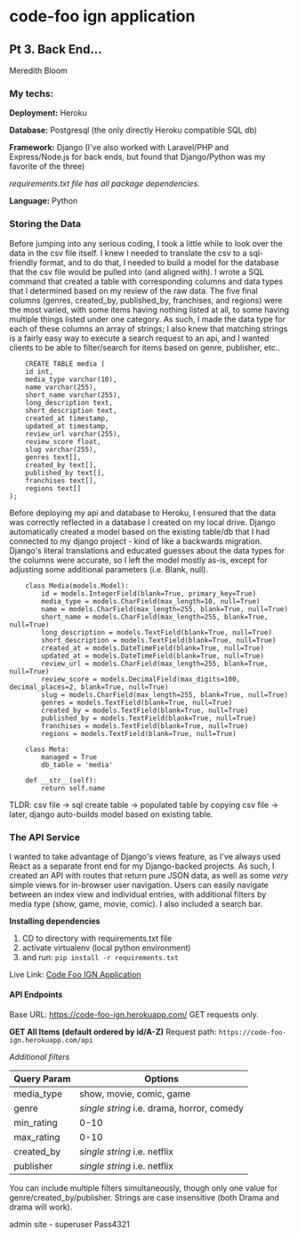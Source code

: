 # code-foo ign application
## Pt 3. Back End...
Meredith Bloom


### My techs:

**Deployment:** Heroku 

**Database:** Postgresql (the only directly Heroku compatible SQL db)

**Framework:** Django (I've also worked with Laravel/PHP and Express/Node.js for back ends, but found that Django/Python was my favorite of the three)

*requirements.txt file has all package dependencies.* 

**Language:** Python


### Storing the Data

Before jumping into any serious coding, I took a little while to look over the data in the csv file itself. I knew I needed to translate the csv to a sql-friendly format, and to do that, I needed to build a model for the database that the csv file would be pulled into (and aligned with). I wrote a SQL command that created a table with corresponding columns and data types that I determined based on my review of the raw data. The five final columns (genres, created_by, published_by, franchises, and regions) were the most varied, with some items having nothing listed at all, to some having multiple things listed under one category. As such, I made the data type for each of these columns an array of strings; I also knew that matching strings is a fairly easy way to execute a search request to an api, and I wanted clients to be able to filter/search for items based on genre, publisher, etc.. 


```
    CREATE TABLE media (
    id int,
    media_type varchar(10),
    name varchar(255),
    short_name varchar(255),
    long_description text,
    short_description text,
    created_at timestamp,
    updated_at timestamp,
    review_url varchar(255),
    review_score float,
    slug varchar(255),
    genres text[],
    created_by text[],
    published_by text[],
    franchises text[],
    regions text[]
);
```

Before deploying my api and database to Heroku, I ensured that the data was correctly reflected in a database I created on my local drive. Django automatically created a model based on the existing table/db that I had connected to my django project - kind of like a backwards migration. Django's literal translations and educated guesses about the data types for the columns were accurate, so I left the model mostly as-is, except for adjusting some additional parameters (i.e. Blank, null).

```
    class Media(models.Model):
        id = models.IntegerField(blank=True, primary_key=True)
        media_type = models.CharField(max_length=10, null=True)
        name = models.CharField(max_length=255, blank=True, null=True)
        short_name = models.CharField(max_length=255, blank=True, null=True)
        long_description = models.TextField(blank=True, null=True)
        short_description = models.TextField(blank=True, null=True)
        created_at = models.DateTimeField(blank=True, null=True)
        updated_at = models.DateTimeField(blank=True, null=True)
        review_url = models.CharField(max_length=255, blank=True, null=True)
        review_score = models.DecimalField(max_digits=100, decimal_places=2, blank=True, null=True)
        slug = models.CharField(max_length=255, blank=True, null=True)
        genres = models.TextField(blank=True, null=True)  
        created_by = models.TextField(blank=True, null=True)  
        published_by = models.TextField(blank=True, null=True) 
        franchises = models.TextField(blank=True, null=True)  
        regions = models.TextField(blank=True, null=True) 

    class Meta:
        managed = True
        db_table = 'media'
        
    def __str__(self):
        return self.name
```

TLDR:
csv file -> sql create table -> populated table by copying csv file -> later, django auto-builds model based on existing table. 

### The API Service

I wanted to take advantage of Django's views feature, as I've always used React as a separate front end for my Django-backed projects. As such, I created an API with routes that return pure JSON data, as well as some *very* simple views for in-browser user navigation. Users can easily navigate between an index view and individual entries, with additional filters by media type (show, game, movie, comic). I also included a search bar. 

**Installing dependencies**

1. CD to directory with requirements.txt file
2. activate virtualenv (local python environment)
3. and run: `pip install -r requirements.txt`


Live Link: [Code Foo IGN Application](https://code-foo-ign.herokuapp.com/)

#### API Endpoints

Base URL: <https://code-foo-ign.herokuapp.com/>
GET requests only.

**GET All Items (default ordered by id/A-Z)**
Request path: 
`https://code-foo-ign.herokuapp.com/api`

*Additional filters* 

| Query Param | Options |
| ----------- | ------- |
| media_type | show, movie, comic, game |
| genre | *single string* i.e. drama, horror, comedy |
| min_rating | 0-10 |
| max_rating | 0-10 |
| created_by | *single string* i.e. netflix |
| publisher | *single string* i.e. netflix |

You can include multiple filters simultaneously, though only one value for genre/created_by/publisher. Strings are case insensitive (both Drama and drama will work).


admin site - 
superuser
Pass4321